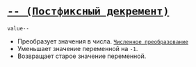 # [`-- (Постфиксный декремент)`](../index.md)

`value--`

- Преобразует значения в числа. [`Численное преобразование`](<../Общее/Преобразование (численное).md>)
- Уменьшает значение переменной на `-1`.
- Возвращает старое значение переменной.
